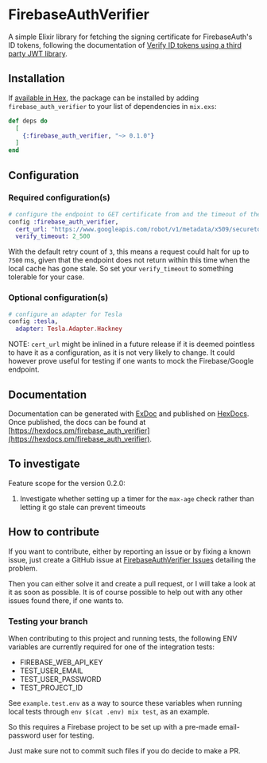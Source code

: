 # FirebaseAuthVerifier

A simple Elixir library for fetching the signing certificate for
FirebaseAuth's ID tokens, following the documentation of
[Verify ID tokens using a third party JWT library](https://firebase.google.com/docs/auth/admin/verify-id-tokens#verify_id_tokens_using_a_third-party_jwt_library).

## Installation

If [available in Hex](https://hex.pm/docs/publish), the package can be
installed by adding `firebase_auth_verifier` to your list of
dependencies in `mix.exs`:

```elixir
def deps do
  [
    {:firebase_auth_verifier, "~> 0.1.0"}
  ]
end
```

## Configuration

### Required configuration(s)

```elixir
# configure the endpoint to GET certificate from and the timeout of the FirebaseAuthVerifier.verify/3 call
config :firebase_auth_verifier,
  cert_url: "https://www.googleapis.com/robot/v1/metadata/x509/securetoken@system.gserviceaccount.com",
  verify_timeout: 2_500
```

With the default retry count of `3`, this means a request could halt
for up to `7500` ms, given that the endpoint does not return within
this time when the local cache has gone stale. So set your
`verify_timeout` to something tolerable for your case.

### Optional configuration(s)

```elixir
# configure an adapter for Tesla
config :tesla,
  adapter: Tesla.Adapter.Hackney
```

NOTE: `cert_url` might be inlined in a future release if it is deemed
pointless to have it as a configuration, as it is not very likely to
change. It could however prove useful for testing if one wants to mock
the Firebase/Google endpoint.

## Documentation

Documentation can be generated with [ExDoc](https://github.com/elixir-lang/ex_doc)
and published on [HexDocs](https://hexdocs.pm). Once published, the docs can
be found at [https://hexdocs.pm/firebase_auth_verifier](https://hexdocs.pm/firebase_auth_verifier).

## To investigate

Feature scope for the version 0.2.0:

1. Investigate whether setting up a timer for the `max-age` check
   rather than letting it go stale can prevent timeouts

## How to contribute

If you want to contribute, either by reporting an issue or by fixing a
known issue, just create a GitHub issue at [FirebaseAuthVerifier
Issues](https://github.com/menuan/fav/issues) detailing the problem. 

Then you can either solve it and create a pull request, or I will take
a look at it as soon as possible. It is of course possible to help out
with any other issues found there, if one wants to.

### Testing your branch

When contributing to this project and running tests, the following ENV
variables are currently required for one of the integration tests:

* FIREBASE\_WEB\_API\_KEY
* TEST\_USER\_EMAIL
* TEST\_USER\_PASSWORD
* TEST\_PROJECT\_ID

See `example.test.env` as a way to source these variables when running
local tests through `env $(cat .env) mix test`, as an example.

So this requires a Firebase project to be set up with a pre-made
email-password user for testing.

Just make sure not to commit such files if you do decide to make a PR.
